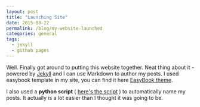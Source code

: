```yaml
---
layout: post
title: "Launching Site"
date: 2015-08-22
permalink: /blog/my-website-launched
categories: general
tags:
  - jekyll
  - github pages
---
```



Well. Finally got around to putting this website together. Neat thing about it - powered by [Jekyll](http://jekyllrb.com) and I can use Markdown to author my posts. I used easybook template in my site, you can find it here [EasyBook theme](https://github.com/laobubu/jekyll-theme-EasyBook/).

I also used a **python script** ( [here's the script]({{site.baseurl}}/blog/automating-post-generation-with-python) ) to automatically name my posts.
It actually is a lot easier than I thought it was going to be.
